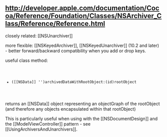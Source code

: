 http://developer.apple.com/documentation/Cocoa/Reference/Foundation/Classes/NSArchiver_Class/Reference/Reference.html
----

closely related:
[[NSUnarchiver]]

more flexible: [[NSKeyedArchiver]], [[NSKeyedUnarchiver]] (10.2 and later) - better forward/backward compatibility when you add or drop keys.

useful class method:
<code>
+ ([[NSData]] '')archivedDataWithRootObject:(id)rootObject
</code>

returns an [[NSData]] object representing an objectGraph of the rootObject (and therefore any objects encapsulated within that rootObject)

This is particularly useful when using with the [[NSDocumentDesign]] and the [[ModelViewController]] pattern - see [[UsingArchiversAndUnarchivers]].
